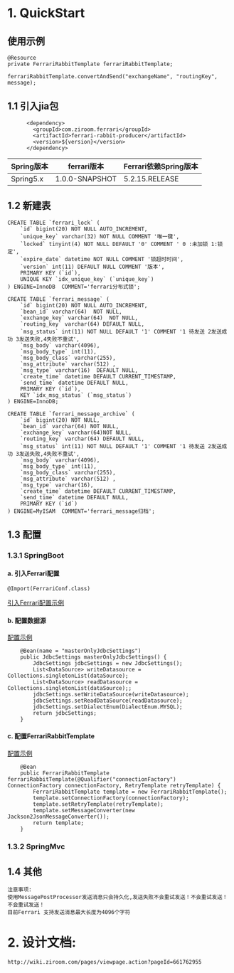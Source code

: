 # 1. QuickStart

## 使用示例

    @Resource
    private FerrariRabbitTemplate ferrariRabbitTemplate;
    
    ferrariRabbitTemplate.convertAndSend("exchangeName", "routingKey", message);

## 1.1 引入jia包

          <dependency>
            <groupId>com.ziroom.ferrari</groupId>
            <artifactId>ferrari-rabbit-producer</artifactId>
            <version>${version}</version>
          </dependency>

|Spring版本|ferrari版本|Ferrari依赖Spring版本|
|----|----|----|
|Spring5.x|1.0.0-SNAPSHOT|5.2.15.RELEASE|

## 1.2 新建表

    CREATE TABLE `ferrari_lock` (
        `id` bigint(20) NOT NULL AUTO_INCREMENT,
        `unique_key` varchar(32) NOT NULL COMMENT '唯一键',
        `locked` tinyint(4) NOT NULL DEFAULT '0' COMMENT ' 0 :未加锁 1:锁定',
        `expire_date` datetime NOT NULL COMMENT '锁超时时间',
        `version` int(11) DEFAULT NULL COMMENT '版本',
        PRIMARY KEY (`id`),
        UNIQUE KEY `idx_unique_key` (`unique_key`)
    ) ENGINE=InnoDB  COMMENT='ferrari分布式锁';    

    CREATE TABLE `ferrari_message` (
        `id` bigint(20) NOT NULL AUTO_INCREMENT,
        `bean_id` varchar(64)  NOT NULL,
        `exchange_key` varchar(64)  NOT NULL,
        `routing_key` varchar(64) DEFAULT NULL,
        `msg_status` int(11) NOT NULL DEFAULT '1' COMMENT '1 待发送 2发送成功 3发送失败,4失败不重试',
        `msg_body` varchar(4096),
        `msg_body_type` int(11),
        `msg_body_class` varchar(255),
        `msg_attribute` varchar(512) ,
        `msg_type` varchar(16)  DEFAULT NULL,
        `create_time` datetime DEFAULT CURRENT_TIMESTAMP,
        `send_time` datetime DEFAULT NULL,
        PRIMARY KEY (`id`),
        KEY `idx_msg_status` (`msg_status`)
    ) ENGINE=InnoDB;
    
    CREATE TABLE `ferrari_message_archive` (
        `id` bigint(20) NOT NULL,
        `bean_id` varchar(64) NOT NULL,
        `exchange_key` varchar(64)NOT NULL,
        `routing_key` varchar(64) DEFAULT NULL,
        `msg_status` int(11) NOT NULL DEFAULT '1' COMMENT '1 待发送 2发送成功 3发送失败,4失败不重试',
        `msg_body` varchar(4096),
        `msg_body_type` int(11),
        `msg_body_class` varchar(255),
        `msg_attribute` varchar(512) ,
        `msg_type` varchar(16),
        `create_time` datetime DEFAULT CURRENT_TIMESTAMP,
        `send_time` datetime DEFAULT NULL,
        PRIMARY KEY (`id`)
    ) ENGINE=MyISAM  COMMENT='ferrari_message归档';

## 1.3 配置

### 1.3.1 SpringBoot

#### a. 引入Ferrari配置

    @Import(FerrariConf.class)

[引入Ferrari配置示例](https://gitlab.ziroom.com/rent-back/Ferrari/blob/master-4.0/ferrari-test/src/main/java/com/ziroom/ferrari/test/FerrariTestServer.java)

#### b. 配置数据源

[配置示例](https://gitlab.ziroom.com/rent-back/Ferrari/blob/master-4.0/ferrari-test/src/main/java/com/ziroom/ferrari/test/conf/TestConfig.java)

        @Bean(name = "masterOnlyJdbcSettings")
        public JdbcSettings masterOnlyJdbcSettings() {
            JdbcSettings jdbcSettings = new JdbcSettings();
            List<DataSource> writeDatasource = Collections.singletonList(dataSource);
            List<DataSource> readDatasource = Collections.singletonList(dataSource);;
            jdbcSettings.setWriteDataSource(writeDatasource);
            jdbcSettings.setReadDataSource(readDatasource);
            jdbcSettings.setDialectEnum(DialectEnum.MYSQL);
            return jdbcSettings;
        }

#### c. 配置FerrariRabbitTemplate

[配置示例](https://gitlab.ziroom.com/rent-back/Ferrari/blob/master-4.0/ferrari-test/src/main/java/com/ziroom/ferrari/test/conf/TestConfig.java)

        @Bean
        public FerrariRabbitTemplate ferrariRabbitTemplate(@Qualifier("connectionFactory") ConnectionFactory connectionFactory, RetryTemplate retryTemplate) {
            FerrariRabbitTemplate template = new FerrariRabbitTemplate();
            template.setConnectionFactory(connectionFactory);
            template.setRetryTemplate(retryTemplate);
            template.setMessageConverter(new Jackson2JsonMessageConverter());
            return template;
        }

### 1.3.2 SpringMvc

## 1.4 其他

    注意事项:
    使用MessagePostProcessor发送消息只会持久化,发送失败不会重试发送！不会重试发送！不会重试发送！
    目前Ferrari 支持发送消息最大长度为4096个字符

# 2. 设计文档:

    http://wiki.ziroom.com/pages/viewpage.action?pageId=661762955